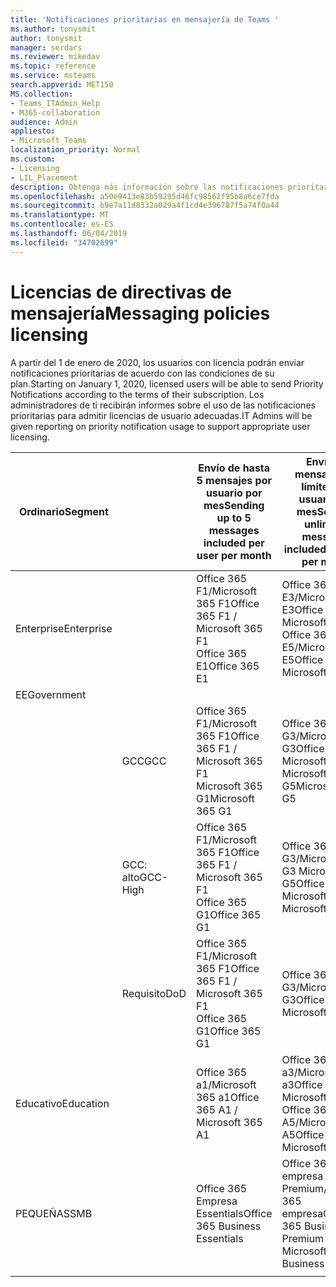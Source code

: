 ```yaml
---
title: 'Notificaciones prioritarias en mensajería de Teams '
ms.author: tonysmit
author: tonysmit
manager: serdars
ms.reviewer: mikedav
ms.topic: reference
ms.service: msteams
search.appverid: MET150
MS.collection:
- Teams_ITAdmin_Help
- M365-collaboration
audience: Admin
appliesto:
- Microsoft Teams
localization_priority: Normal
ms.custom:
- Licensing
- LIL_Placement
description: Obtenga más información sobre las notificaciones prioritarias en mensajería de Teams.
ms.openlocfilehash: a50e9413e83b59295d46fc98562f95b8a6ce7fda
ms.sourcegitcommit: b9e7a11d8332a029a4f1cd4e396787f5a74f0a44
ms.translationtype: MT
ms.contentlocale: es-ES
ms.lasthandoff: 06/04/2019
ms.locfileid: "34702699"
---
```

# <a name="messaging-policies-licensing"></a><span data-ttu-id="3f546-103">Licencias de directivas de mensajería</span><span class="sxs-lookup"><span data-stu-id="3f546-103">Messaging policies licensing</span></span>

<span data-ttu-id="3f546-104">A partir del 1 de enero de 2020, los usuarios con licencia podrán enviar notificaciones prioritarias de acuerdo con las condiciones de su plan.</span><span class="sxs-lookup"><span data-stu-id="3f546-104">Starting on January 1, 2020, licensed users will be able to send Priority Notifications according to the terms of their subscription.</span></span> <span data-ttu-id="3f546-105">Los administradores de ti recibirán informes sobre el uso de las notificaciones prioritarias para admitir licencias de usuario adecuadas.</span><span class="sxs-lookup"><span data-stu-id="3f546-105">IT Admins will be given reporting on priority notification usage to support appropriate user licensing.</span></span>

|<span data-ttu-id="3f546-106">Ordinario</span><span class="sxs-lookup"><span data-stu-id="3f546-106">Segment</span></span>| |<span data-ttu-id="3f546-107">Envío de hasta 5 mensajes por usuario por mes</span><span class="sxs-lookup"><span data-stu-id="3f546-107">Sending up to 5 messages included per user per month</span></span>| <span data-ttu-id="3f546-108">Envío de mensajes sin límites por usuario por mes</span><span class="sxs-lookup"><span data-stu-id="3f546-108">Sending unlimited messages included per user per month</span></span>|
|---|---|---|---|
|<span data-ttu-id="3f546-109">Enterprise</span><span class="sxs-lookup"><span data-stu-id="3f546-109">Enterprise</span></span>|| <span data-ttu-id="3f546-110">Office 365 F1/Microsoft 365 F1</span><span class="sxs-lookup"><span data-stu-id="3f546-110">Office 365 F1 / Microsoft 365 F1</span></span><br> <span data-ttu-id="3f546-111">Office 365 E1</span><span class="sxs-lookup"><span data-stu-id="3f546-111">Office 365 E1</span></span> | <span data-ttu-id="3f546-112">Office 365 E3/Microsoft 365 E3</span><span class="sxs-lookup"><span data-stu-id="3f546-112">Office 365 E3 / Microsoft 365 E3</span></span> <br><span data-ttu-id="3f546-113">Office 365 E5/Microsoft 365 E5</span><span class="sxs-lookup"><span data-stu-id="3f546-113">Office 365 E5 / Microsoft 365 E5</span></span>
|<span data-ttu-id="3f546-114">EE</span><span class="sxs-lookup"><span data-stu-id="3f546-114">Government</span></span>| | |
||<span data-ttu-id="3f546-115">GCC</span><span class="sxs-lookup"><span data-stu-id="3f546-115">GCC</span></span>|<span data-ttu-id="3f546-116">Office 365 F1/Microsoft 365 F1</span><span class="sxs-lookup"><span data-stu-id="3f546-116">Office 365 F1 / Microsoft 365 F1</span></span><br> <span data-ttu-id="3f546-117">Microsoft 365 G1</span><span class="sxs-lookup"><span data-stu-id="3f546-117">Microsoft 365 G1</span></span>|<span data-ttu-id="3f546-118">Office 365 G3/Microsoft 365 G3</span><span class="sxs-lookup"><span data-stu-id="3f546-118">Office 365 G3 / Microsoft 365 G3</span></span> <br> <span data-ttu-id="3f546-119">Microsoft 365 G5</span><span class="sxs-lookup"><span data-stu-id="3f546-119">Microsoft 365 G5</span></span>|
||<span data-ttu-id="3f546-120">GCC: alto</span><span class="sxs-lookup"><span data-stu-id="3f546-120">GCC-High</span></span>| <span data-ttu-id="3f546-121">Office 365 F1/Microsoft 365 F1</span><span class="sxs-lookup"><span data-stu-id="3f546-121">Office 365 F1 / Microsoft 365 F1</span></span><br> <span data-ttu-id="3f546-122">Office 365 G1</span><span class="sxs-lookup"><span data-stu-id="3f546-122">Office 365 G1</span></span>| <span data-ttu-id="3f546-123">Office 365 G3/Microsoft 365 G3 Microsoft 365 G5</span><span class="sxs-lookup"><span data-stu-id="3f546-123">Office 365 G3 / Microsoft 365 G3 Microsoft 365 G5</span></span>|
||<span data-ttu-id="3f546-124">Requisito</span><span class="sxs-lookup"><span data-stu-id="3f546-124">DoD</span></span>| <span data-ttu-id="3f546-125">Office 365 F1/Microsoft 365 F1</span><span class="sxs-lookup"><span data-stu-id="3f546-125">Office 365 F1 / Microsoft 365 F1</span></span><br><span data-ttu-id="3f546-126">Office 365 G1</span><span class="sxs-lookup"><span data-stu-id="3f546-126">Office 365 G1</span></span>|<span data-ttu-id="3f546-127">Office 365 G3/Microsoft 365 G3</span><span class="sxs-lookup"><span data-stu-id="3f546-127">Office 365 G3 / Microsoft 365 G3</span></span>|
|<span data-ttu-id="3f546-128">Educativo</span><span class="sxs-lookup"><span data-stu-id="3f546-128">Education</span></span>| |<span data-ttu-id="3f546-129">Office 365 a1/Microsoft 365 a1</span><span class="sxs-lookup"><span data-stu-id="3f546-129">Office 365 A1 / Microsoft 365 A1</span></span>|<span data-ttu-id="3f546-130">Office 365 a3/Microsoft 365 a3</span><span class="sxs-lookup"><span data-stu-id="3f546-130">Office 365 A3 / Microsoft 365 A3</span></span><br> <span data-ttu-id="3f546-131">Office 365 A5/Microsoft 365 A5</span><span class="sxs-lookup"><span data-stu-id="3f546-131">Office 365 A5 / Microsoft 365 A5</span></span>
|<span data-ttu-id="3f546-132">PEQUEÑAS</span><span class="sxs-lookup"><span data-stu-id="3f546-132">SMB</span></span>| |<span data-ttu-id="3f546-133">Office 365 Empresa Essentials</span><span class="sxs-lookup"><span data-stu-id="3f546-133">Office 365 Business Essentials</span></span>|<span data-ttu-id="3f546-134">Office 365 empresa Premium/Microsoft 365 empresa</span><span class="sxs-lookup"><span data-stu-id="3f546-134">Office 365 Business Premium / Microsoft 365 Business</span></span>|
|||||
